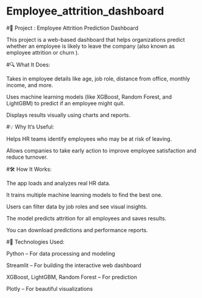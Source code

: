 # Employee_attrition_dashboard
#📌 Project : Employee Attrition Prediction Dashboard

This project is a web-based dashboard that helps organizations predict whether an employee is likely to leave the company (also known as employee attrition or churn ).

#🔍 What It Does:

Takes in employee details like age, job role, distance from office, monthly income, and more.

Uses machine learning models (like XGBoost, Random Forest, and LightGBM) to predict if an employee might quit.

Displays results visually using charts and reports.

#💡 Why It’s Useful:

Helps HR teams identify employees who may be at risk of leaving.

Allows companies to take early action to improve employee satisfaction and reduce turnover.

#🛠️ How It Works:

The app loads and analyzes real HR data.

It trains multiple machine learning models to find the best one.

Users can filter data by job roles and see visual insights.

The model predicts attrition for all employees and saves results.

You can download predictions and performance reports.

#🧪 Technologies Used:

Python – For data processing and modeling

Streamlit – For building the interactive web dashboard

XGBoost, LightGBM, Random Forest – For prediction

Plotly – For beautiful visualizations

